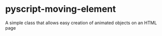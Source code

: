 # pyscript-moving-element
A simple class that allows easy creation of animated objects on an HTML page
